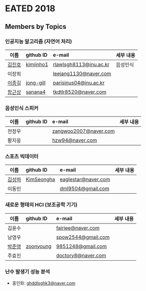 # EATED 2018

## Members by Topics

### 인공지능 알고리즘 (자연어 처리)
| 이름         | github ID | e-mail          | 세부 내용 |
| :-------------: | :------------- | :------------- | :----- |
| [김진호](https://github.com/kimjinho1) | [kimjinho1](https://github.com/kimjinho1) | rlawlsgh8113@inu.ac.kr |  음성인식 |
| 이장희      |      | leejang1130@naver.com    |     | 
| [이종길](https://github.com/jong-gill) | [jong-gill](https://github.com/jong-gill)   |  parisinus04@inu.ac.kr     |   |
| [함근상](https://github.com/sanana4) | [sanana4](https://github.com/sanana4) |  tkdtlr8520@naver.com | | 



### 음성인식 스피커
| 이름         | github ID | e-mail          | 세부 내용 |
| :-------------: | :------------- | :------------- | :----- |
| 전장우 | | zangwoo2007@naver.com | | 
| 황지웅 | | hzw94@naver.com |  |


### 스포츠 빅데이터
| 이름         | github ID | e-mail          | 세부 내용 |
| :-------------: | :------------- | :------------- | :----- |
| [김성하](https://github.com/KimSeongha)|  [KimSeongha](https://github.com/KimSeongha)  | eaglestar@naver.com | | 
| 이동민 | | dml9504@gmail.com | |


### 새로운 형태의 HCI (보조공학 기기)
| 이름         | github ID | e-mail          | 세부 내용 |
| :-------------: | :------------- | :------------- | :----- |
| 김윤수 | | fairiee@naver.com | | 
| 남영우 | | spow2544@gmail.com | | 
| [박준영](https://github.com/zoonyoung) | [zoonyoung](https://github.com/zoonyoung) | 9851248@gmail.com | |
| 주효진 | | doctory8@naver.com | |
 
 
### 난수 발생기 성능 분석
 * 홍인화: ghddlsghk3@naver.com
